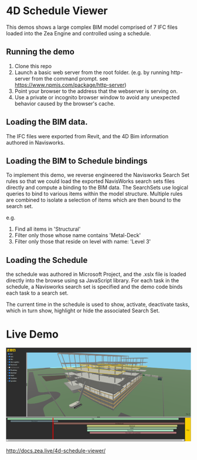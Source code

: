 # 4D Schedule Viewer

This demos shows a large complex BIM model comprised of 7 IFC files loaded into the Zea Engine and controlled using a schedule.

## Running the demo
1. Clone this repo
2. Launch a basic web server from the root folder. (e.g. by running http-server from the command prompt. see https://www.npmjs.com/package/http-server)
3. Point your browser to the address that the webserver is serving on.
4. Use a private or incognito browser window to avoid any unexpected behavior caused by the browser's cache.

## Loading the BIM data.

The IFC files were exported from Revit, and the 4D Bim information authored in Navisworks.

## Loading the BIM to Schedule bindings

To implement this demo, we reverse engineered the Navisworks Search Set rules so that we could load the exported NavisWorks search sets files directly and compute a binding to the BIM data. The SearchSets use logical queries to bind to various items within the model structure. Multiple rules are combined to isolate a selection of items which are then bound to the search set.

e.g.

1. Find all items in 'Structural'
2. Filter only those whose name contains 'Metal-Deck'
3. Filter only those that reside on level with name: 'Level 3'

## Loading the Schedule

the schedule was authored in Microsoft Project, and the .xslx file is loaded directly into the browse using sa JavaScript library. For each task in the schedule, a Navisworks search set is specified and the demo code binds each task to a search set.

The current time in the schedule is used to show, activate, deactivate tasks, which in turn show, highlight or hide the associated Search Set.

# Live Demo

![Live Demo](images/Screenshot.png)

http://docs.zea.live/4d-schedule-viewer/
